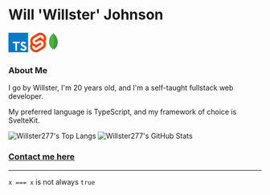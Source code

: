 # Will 'Willster' Johnson

[<img height="39" src="assets/typescript.png" />](https://typescriptlang.org/)&nbsp;[<img height="39" src="assets/svelte.png" />](https://svelte.dev/)&nbsp;[<img height="39" src="assets/mongo.png" />](https://mongodb.com/)

### About Me

I go by Willster, I'm 20 years old, and I'm a self-taught fullstack web developer.

My preferred language is TypeScript, and my framework of choice is SvelteKit.

<img src="https://github-readme-stats.vercel.app/api/top-langs/?username=willster277&theme=react&layout=compact" alt="Willster277's Top Langs" height="150">&nbsp;<img src="https://github-readme-stats.vercel.app/api?username=willster277&count_private=true&show_icons=true&theme=react&hide=stars&hide_rank=true" alt="Willster277's GitHub Stats" height="150">

### [Contact me here](https://ecard.willsterjohnson.com)

---

`x === x` is not always `true` <!-- `const x = 0/0;` (or any other NaN) -->
